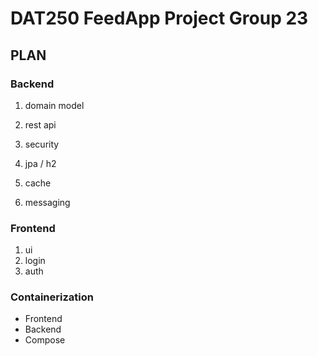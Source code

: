# DAT250 FeedApp Project Group 23

## PLAN
### Backend
1. domain model
2. rest api
3. security

4. jpa / h2
5. cache
6. messaging

### Frontend
1. ui
2. login
3. auth

### Containerization
- Frontend
- Backend
- Compose

